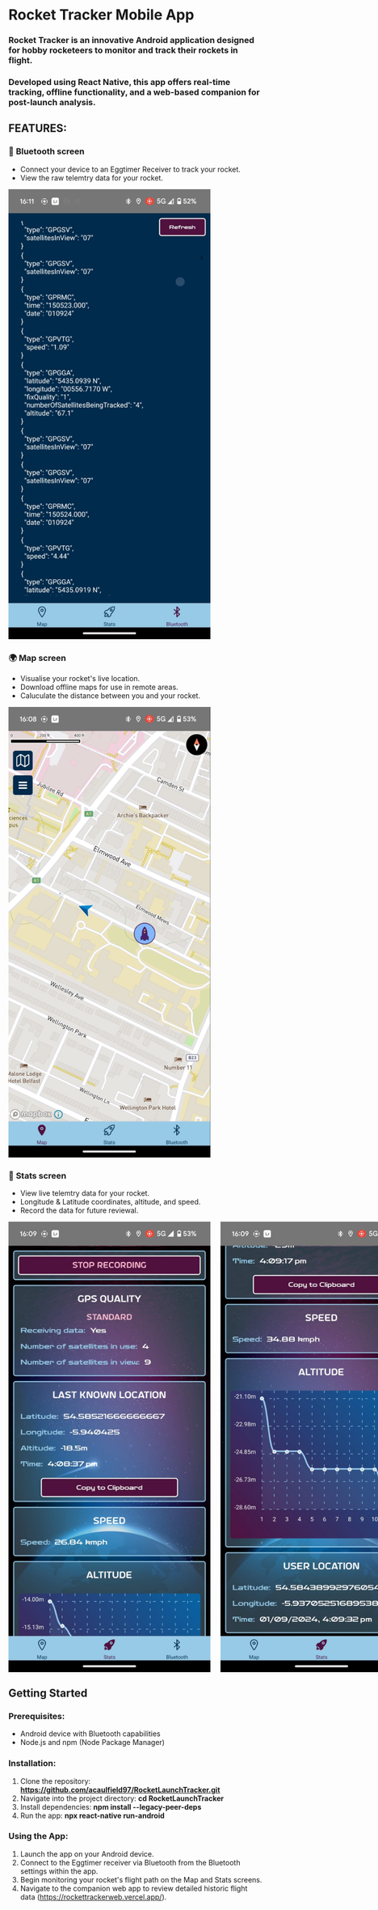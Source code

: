 # Rocket Tracker Mobile App

### Rocket Tracker is an innovative Android application designed for hobby rocketeers to monitor and track their rockets in flight.

### Developed using React Native, this app offers real-time tracking, offline functionality, and a web-based companion for post-launch analysis.

## FEATURES:

### 🔵 **Bluetooth screen**

- Connect your device to an Eggtimer Receiver to track your rocket.
- View the raw telemtry data for your rocket.

<img src="src/assets/media/images/screenshots/rawdatascreen.jpeg" alt="Raw Data Screen" width="400"/>

### 🌍 **Map screen**

- Visualise your rocket's live location.
- Download offline maps for use in remote areas.
- Caluculate the distance between you and your rocket.

<img src="src/assets/media/images/screenshots/mapscreen.jpeg" alt="Map Screen" width="400"/>

### 🚀 **Stats screen**

- View live telemtry data for your rocket.
- Longitude & Latitude coordinates, altitude, and speed.
- Record the data for future reviewal.

<div style="display: flex; flex-direction: row; gap: 20px;">
    <img src="src/assets/media/images/screenshots/statsscreen1.jpeg" alt="Stats Screen 1" width="400"/>
    <img src="src/assets/media/images/screenshots/statsscreen2.jpeg" alt="Stats Screen 2" width="400"/>
</div>

## Getting Started

### Prerequisites:

- Android device with Bluetooth capabilities
- Node.js and npm (Node Package Manager)

### Installation:

1. Clone the repository: **https://github.com/acaulfield97/RocketLaunchTracker.git**
2. Navigate into the project directory: **cd RocketLaunchTracker**
3. Install dependencies: **npm install --legacy-peer-deps**
4. Run the app: **npx react-native run-android**

### Using the App:

1. Launch the app on your Android device.
2. Connect to the Eggtimer receiver via Bluetooth from the Bluetooth settings within the app.
3. Begin monitoring your rocket's flight path on the Map and Stats screens.
4. Navigate to the companion web app to review detailed historic flight data (https://rockettrackerweb.vercel.app/).
